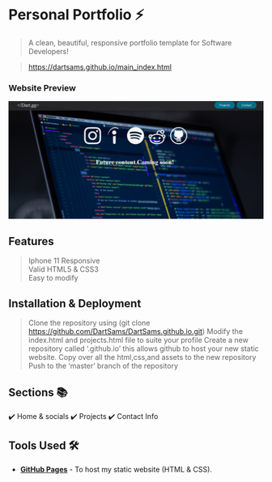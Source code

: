 # Personal Portfolio ⚡️ 
> A clean, beautiful, responsive portfolio template for Software Developers!

> https://dartsams.github.io/main_index.html


### Website Preview
<p> 
    <a href="https://dartsams.github.io/assets/portfolio-website-preview.PNG" target="_blank"><img src="assets/portfolio-website-preview.PNG">
    </a>
</p>


## Features 
> Iphone 11 Responsive\
> Valid HTML5 & CSS3\
> Easy to modify

## Installation & Deployment 
>	Clone the repository using (git clone https://github.com/DartSams/DartSams.github.io.git)
>	Modify the index.html and projects.html file to suite your profile 
>	Create a new repository called ‘<your-github-username>.github.io’ this allows github to host your new static website.
>	Copy over all the html,css,and assets to the new repository 
>	Push to the ‘master’ branch of the repository


## Sections 📚
✔️ Home & socials
✔️ Projects
✔️ Contact Info


## Tools Used 🛠️
* [<b>GitHub Pages</b>](https://create-react-app.dev/docs/deployment/#github-pages) - To host my static website (HTML & CSS).


